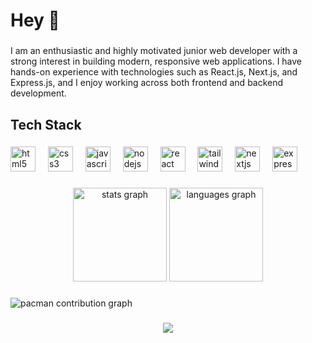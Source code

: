 <h1 align="left">Hey 👋</h1>

###

<p align="left">I am an enthusiastic and highly motivated junior web developer with a strong interest in building modern, responsive web applications. I have hands-on experience with technologies such as React.js, Next.js, and Express.js, and I enjoy working across both frontend and backend development.</p>

###

<h2 align="left">Tech Stack</h2>

###

<div align="left">
  <img src="https://cdn.jsdelivr.net/gh/devicons/devicon/icons/html5/html5-original.svg" height="40" alt="html5 logo"  />
  <img width="12" />
  <img src="https://cdn.jsdelivr.net/gh/devicons/devicon/icons/css3/css3-original.svg" height="40" alt="css3 logo"  />
  <img width="12" />
  <img src="https://cdn.jsdelivr.net/gh/devicons/devicon/icons/javascript/javascript-original.svg" height="40" alt="javascript logo"  />
  <img width="12" />
  <img src="https://cdn.jsdelivr.net/gh/devicons/devicon/icons/nodejs/nodejs-original.svg" height="40" alt="nodejs logo"  />
  <img width="12" />
  <img src="https://cdn.jsdelivr.net/gh/devicons/devicon/icons/react/react-original.svg" height="40" alt="react logo"  />
  <img width="12" />
  <img src="https://cdn.jsdelivr.net/gh/devicons/devicon/icons/tailwindcss/tailwindcss-original-wordmark.svg" height="40" alt="tailwindcss logo"  />
  <img width="12" />
  <img src="https://cdn.jsdelivr.net/gh/devicons/devicon/icons/nextjs/nextjs-original.svg" height="40" alt="nextjs logo"  />
  <img width="12" />
  <img src="https://cdn.jsdelivr.net/gh/devicons/devicon/icons/express/express-original.svg" height="40" alt="express logo"  />
</div>

###

<div align="center">
  <img src="https://github-readme-stats.vercel.app/api?username=MammonXXIX&hide_title=false&hide_rank=false&show_icons=true&include_all_commits=true&count_private=true&disable_animations=false&theme=dracula&locale=en&hide_border=false&order=1" height="150" alt="stats graph"  />
  <img src="https://github-readme-stats.vercel.app/api/top-langs?username=MammonXXIX&locale=en&hide_title=false&layout=compact&card_width=320&langs_count=5&theme=dracula&hide_border=false&order=2" height="150" alt="languages graph"  />
</div>

###

<picture>
  <source media="(prefers-color-scheme: dark)" srcset="https://raw.githubusercontent.com/MammonXXIX/MammonXXIX/output/pacman-contribution-graph-dark.svg">
  <source media="(prefers-color-scheme: light)" srcset="https://raw.githubusercontent.com/MammonXXIX/MammonXXIX/output/pacman-contribution-graph.svg">
  <img alt="pacman contribution graph" src="https://raw.githubusercontent.com/MammonXXIX/MammonXXIX/output/pacman-contribution-graph.svg">
</picture>

###

<div align="center">
  <img src="https://profile-counter.glitch.me/MammonXXIX/count.svg?"  />
</div>

###
